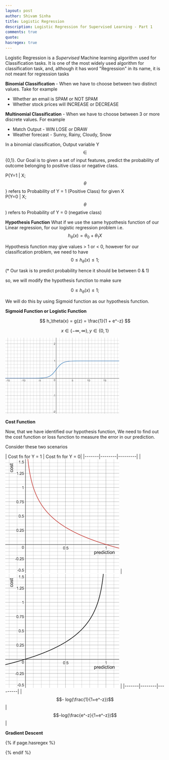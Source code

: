 ```yaml
---
layout: post
author: Shivam Sinha
title: Logistic Regression
description: Logistic Regression for Supervised Learning - Part 1
comments: true
quote: 
hasregex: true
---
```

Logistic Regression is a _Supervised_ Machine learning algorithm used for Classification tasks. It is one of the most widely used algorithm for classification task, and, although it has word "Regression" in its name, it is not meant for regression tasks

**Binomial Classification** -  When we have to choose between two distinct values. Take for example
- Whether an email is SPAM or NOT SPAM
- Whether stock prices will INCREASE or DECREASE

**Multinomial Classification** - When we have to choose between 3 or more discrete values. For example
- Match Output - WIN LOSE or DRAW
- Weather forecast - Sunny, Rainy, Cloudy, Snow

In a binomial classification, Output variable Y $$\in$$ {0,1}. Our Goal is to given a set of input features, predict the probability of outcome belonging to positive class or negative class.

P{Y=1 \| X;$$\theta$$} refers to Probability of Y = 1 (Positive Class) for given X<br>
P(Y=0 | X;$$\theta$$) refers to Probability of Y = 0 (negative class)

**Hypothesis Function**
What if we use the same hypothesis function of our Linear regression, for our logistic regression problem i.e. $$ h_\theta(x) = \theta_0 + \theta_1X $$

Hypothesis function may give values > 1 or < 0, however for our classification problem, we need to have $$0 \leq h_\theta(x) \leq 1; $$

(* Our task is to predict probability hence it should be between 0 & 1)

so, we will modify the hypothesis function to  make sure 

$$
0 \leq h_\theta(x) \leq 1; 
$$

We will do this by using Sigmoid function as our hypothesis function.

**Sigmoid Function or Logistic Function**

$$
h_\theta(x) = g(z) = \frac{1}{1 + e^-z}
$$

$$
x \in \{-\infty,\infty\}, y \in \{0,1\}
$$

![Sigmoid Function](/assets/LogisticRegression/sigmoid.png)

**Cost Function**

Now, that we have identified our hypothesis function, We need to find out the cost function or loss function to measure the error in our prediction.

Consider these two scenarios

| Cost fn for Y = 1 | Cost fn for Y = 0|
|-------|--------|---------|
| ![cf0 Function](/assets/LogisticRegression/cf0.png) | ![cf1 Function](/assets/LogisticRegression/cf1.png) | 
|-------|--------|---------|
| $$- log(\frac{1}{1+e^-z})$$ | $$-log(\frac{e^-z}{1+e^-z})$$ | 


**Gradient Descent** 




{% if page.hasregex %}
<script type="text/javascript" src="http://cdn.mathjax.org/mathjax/latest/MathJax.js?config=TeX-AMS-MML_HTMLorMML"></script>
{% endif %}









